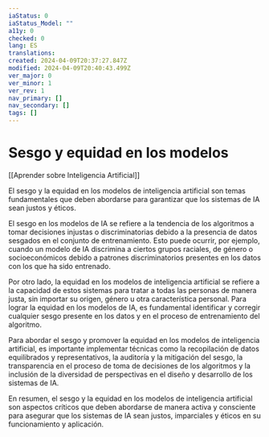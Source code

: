 ```yaml
---
iaStatus: 0
iaStatus_Model: ""
a11y: 0
checked: 0
lang: ES
translations: 
created: 2024-04-09T20:37:27.847Z
modified: 2024-04-09T20:40:43.499Z
ver_major: 0
ver_minor: 1
ver_rev: 1
nav_primary: []
nav_secondary: []
tags: []
---
```

# Sesgo y equidad en los modelos

[[Aprender sobre Inteligencia Artificial]]

El sesgo y la equidad en los modelos de inteligencia artificial son temas fundamentales que deben abordarse para garantizar que los sistemas de IA sean justos y éticos.

El sesgo en los modelos de IA se refiere a la tendencia de los algoritmos a tomar decisiones injustas o discriminatorias debido a la presencia de datos sesgados en el conjunto de entrenamiento. Esto puede ocurrir, por ejemplo, cuando un modelo de IA discrimina a ciertos grupos raciales, de género o socioeconómicos debido a patrones discriminatorios presentes en los datos con los que ha sido entrenado.

Por otro lado, la equidad en los modelos de inteligencia artificial se refiere a la capacidad de estos sistemas para tratar a todas las personas de manera justa, sin importar su origen, género u otra característica personal. Para lograr la equidad en los modelos de IA, es fundamental identificar y corregir cualquier sesgo presente en los datos y en el proceso de entrenamiento del algoritmo.

Para abordar el sesgo y promover la equidad en los modelos de inteligencia artificial, es importante implementar técnicas como la recopilación de datos equilibrados y representativos, la auditoría y la mitigación del sesgo, la transparencia en el proceso de toma de decisiones de los algoritmos y la inclusión de la diversidad de perspectivas en el diseño y desarrollo de los sistemas de IA.

En resumen, el sesgo y la equidad en los modelos de inteligencia artificial son aspectos críticos que deben abordarse de manera activa y consciente para asegurar que los sistemas de IA sean justos, imparciales y éticos en su funcionamiento y aplicación.
